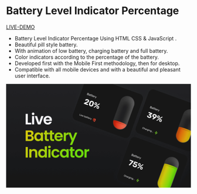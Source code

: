 # Battery Level Indicator Percentage

[LIVE-DEMO](https://rroderickk.github.io/battery-level-indicator/)

- Battery Level Indicator Percentage Using HTML CSS & JavaScript .
- Beautiful pill style battery.
- With animation of low battery, charging battery and full battery.
- Color indicators according to the percentage of the battery.
- Developed first with the Mobile First methodology, then for desktop.
- Compatible with all mobile devices and with a beautiful and pleasant user interface.

![preview img](/preview.png)
